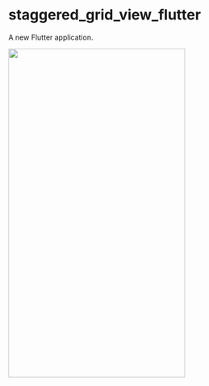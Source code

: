 # staggered_grid_view_flutter

A new Flutter application.

<img src="https://user-images.githubusercontent.com/55477266/67281405-ee5c5b00-f4ec-11e9-85d3-a7f359d1ae9d.png" width="350" height="650">
